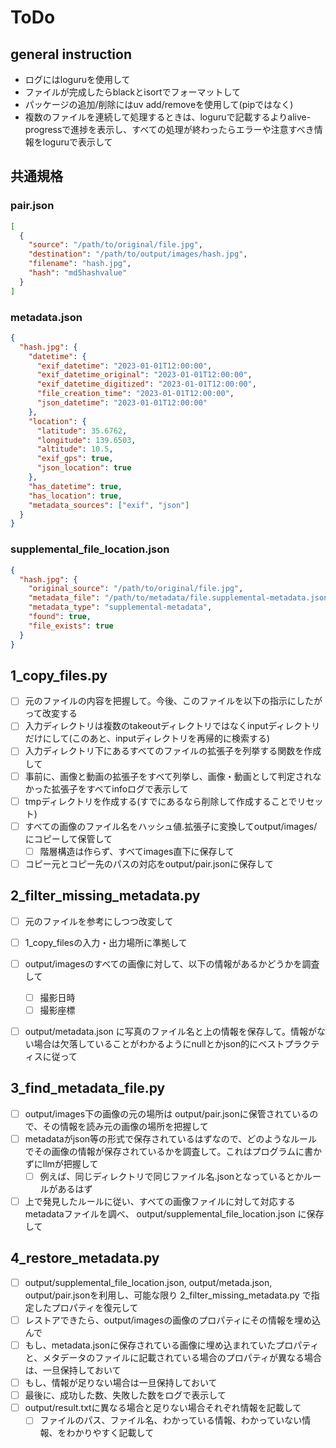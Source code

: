 # ToDo

## general instruction

- ログにはloguruを使用して
- ファイルが完成したらblackとisortでフォーマットして
- パッケージの追加/削除にはuv add/removeを使用して(pipではなく)
- 複数のファイルを連続して処理するときは、loguruで記載するよりalive-progressで進捗を表示し、すべての処理が終わったらエラーや注意すべき情報をloguruで表示して

## 共通規格

### pair.json

```json
[
  {
    "source": "/path/to/original/file.jpg",
    "destination": "/path/to/output/images/hash.jpg",
    "filename": "hash.jpg",
    "hash": "md5hashvalue"
  }
]
```

### metadata.json

```json
{
  "hash.jpg": {
    "datetime": {
      "exif_datetime": "2023-01-01T12:00:00",
      "exif_datetime_original": "2023-01-01T12:00:00",
      "exif_datetime_digitized": "2023-01-01T12:00:00",
      "file_creation_time": "2023-01-01T12:00:00",
      "json_datetime": "2023-01-01T12:00:00"
    },
    "location": {
      "latitude": 35.6762,
      "longitude": 139.6503,
      "altitude": 10.5,
      "exif_gps": true,
      "json_location": true
    },
    "has_datetime": true,
    "has_location": true,
    "metadata_sources": ["exif", "json"]
  }
}
```

### supplemental_file_location.json

```json
{
  "hash.jpg": {
    "original_source": "/path/to/original/file.jpg",
    "metadata_file": "/path/to/metadata/file.supplemental-metadata.json",
    "metadata_type": "supplemental-metadata",
    "found": true,
    "file_exists": true
  }
}
```


## 1_copy_files.py

- [ ] 元のファイルの内容を把握して。今後、このファイルを以下の指示にしたがって改変する
- [ ] 入力ディレクトリは複数のtakeoutディレクトリではなくinputディレクトリだけにして(このあと、inputディレクトリを再帰的に検索する)
- [ ] 入力ディレクトリ下にあるすべてのファイルの拡張子を列挙する関数を作成して
- [ ] 事前に、画像と動画の拡張子をすべて列挙し、画像・動画として判定されなかった拡張子をすべてinfoログで表示して
- [ ] tmpディレクトリを作成する(すでにあるなら削除して作成することでリセット)
- [ ] すべての画像のファイル名をハッシュ値.拡張子に変換してoutput/images/にコピーして保管して
  - [ ] 階層構造は作らず、すべてimages直下に保存して
- [ ] コピー元とコピー先のパスの対応をoutput/pair.jsonに保存して

## 2_filter_missing_metadata.py

- [ ] 元のファイルを参考にしつつ改変して
- [ ] 1_copy_filesの入力・出力場所に準拠して
- [ ] output/imagesのすべての画像に対して、以下の情報があるかどうかを調査して
  - [ ] 撮影日時
  - [ ] 撮影座標
- [ ] output/metadata.json に写真のファイル名と上の情報を保存して。情報がない場合は欠落していることがわかるようにnullとかjson的にベストプラクティスに従って


## 3_find_metadata_file.py

- [ ] output/images下の画像の元の場所は output/pair.jsonに保管されているので、その情報を読み元の画像の場所を把握して
- [ ] metadataがjson等の形式で保存されているはずなので、どのようなルールでその画像の情報が保存されているかを調査して。これはプログラムに書かずにllmが把握して
  - [ ] 例えば、同じディレクトリで同じファイル名.jsonとなっているとかルールがあるはず
- [ ] 上で発見したルールに従い、すべての画像ファイルに対して対応するmetadataファイルを調べ、 output/supplemental_file_location.json に保存して

## 4_restore_metadata.py

- [ ] output/supplemental_file_location.json, output/metada.json, output/pair.jsonを利用し、可能な限り 2_filter_missing_metadata.py で指定したプロパティを復元して
- [ ] レストアできたら、output/imagesの画像のプロパティにその情報を埋め込んで
- [ ] もし、metadata.jsonに保存されている画像に埋め込まれていたプロパティと、メタデータのファイルに記載されている場合のプロパティが異なる場合は、一旦保持しておいて
- [ ] もし、情報が足りない場合は一旦保持しておいて
- [ ] 最後に、成功した数、失敗した数をログで表示して
- [ ] output/result.txtに異なる場合と足りない場合それぞれ情報を記載して
  - [ ] ファイルのパス、ファイル名、わかっている情報、わかっていない情報、をわかりやすく記載して